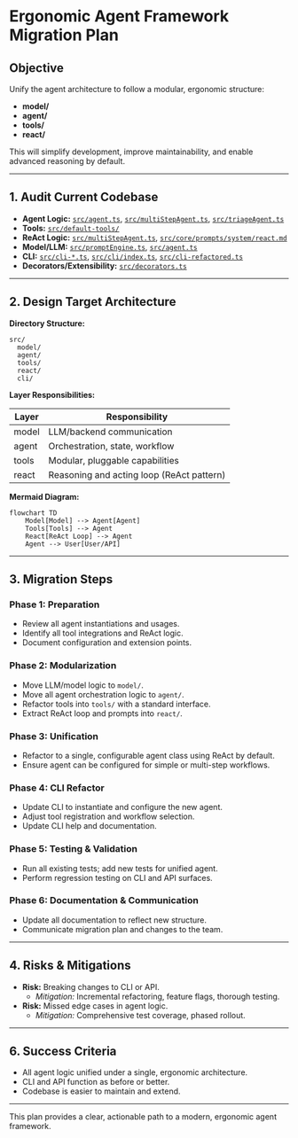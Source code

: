 # Ergonomic Agent Framework Migration Plan

## Objective

Unify the agent architecture to follow a modular, ergonomic structure:

- **model/**
- **agent/**
- **tools/**
- **react/**

This will simplify development, improve maintainability, and enable advanced reasoning by default.

---

## 1. Audit Current Codebase

- **Agent Logic:** [`src/agent.ts`](src/agent.ts:1), [`src/multiStepAgent.ts`](src/multiStepAgent.ts:1), [`src/triageAgent.ts`](src/triageAgent.ts:1)
- **Tools:** [`src/default-tools/`](src/default-tools/)
- **ReAct Logic:** [`src/multiStepAgent.ts`](src/multiStepAgent.ts:1), [`src/core/prompts/system/react.md`](src/core/prompts/system/react.md:1)
- **Model/LLM:** [`src/promptEngine.ts`](src/promptEngine.ts:1), [`src/agent.ts`](src/agent.ts:1)
- **CLI:** [`src/cli-*.ts`](src/cli-formatter.ts:1), [`src/cli/index.ts`](src/cli/index.ts:1), [`src/cli-refactored.ts`](src/cli-refactored.ts:1)
- **Decorators/Extensibility:** [`src/decorators.ts`](src/decorators.ts:1)

---

## 2. Design Target Architecture

**Directory Structure:**
```
src/
  model/
  agent/
  tools/
  react/
  cli/
```

**Layer Responsibilities:**

| Layer   | Responsibility                                 |
|---------|------------------------------------------------|
| model   | LLM/backend communication                      |
| agent   | Orchestration, state, workflow                 |
| tools   | Modular, pluggable capabilities                |
| react   | Reasoning and acting loop (ReAct pattern)      |

**Mermaid Diagram:**
```mermaid
flowchart TD
    Model[Model] --> Agent[Agent]
    Tools[Tools] --> Agent
    React[ReAct Loop] --> Agent
    Agent --> User[User/API]
```

---

## 3. Migration Steps

### Phase 1: Preparation
- Review all agent instantiations and usages.
- Identify all tool integrations and ReAct logic.
- Document configuration and extension points.

### Phase 2: Modularization
- Move LLM/model logic to `model/`.
- Move all agent orchestration logic to `agent/`.
- Refactor tools into `tools/` with a standard interface.
- Extract ReAct loop and prompts into `react/`.

### Phase 3: Unification
- Refactor to a single, configurable agent class using ReAct by default.
- Ensure agent can be configured for simple or multi-step workflows.

### Phase 4: CLI Refactor
- Update CLI to instantiate and configure the new agent.
- Adjust tool registration and workflow selection.
- Update CLI help and documentation.

### Phase 5: Testing & Validation
- Run all existing tests; add new tests for unified agent.
- Perform regression testing on CLI and API surfaces.

### Phase 6: Documentation & Communication
- Update all documentation to reflect new structure.
- Communicate migration plan and changes to the team.

---

## 4. Risks & Mitigations

- **Risk:** Breaking changes to CLI or API.
  - *Mitigation:* Incremental refactoring, feature flags, thorough testing.
- **Risk:** Missed edge cases in agent logic.
  - *Mitigation:* Comprehensive test coverage, phased rollout.



---

## 6. Success Criteria

- All agent logic unified under a single, ergonomic architecture.
- CLI and API function as before or better.
- Codebase is easier to maintain and extend.

---

This plan provides a clear, actionable path to a modern, ergonomic agent framework.